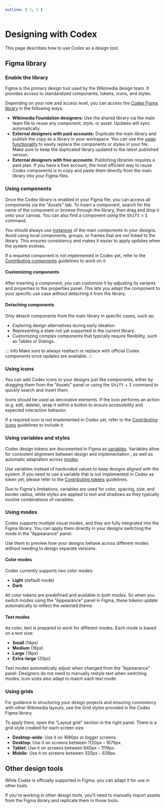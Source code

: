 ```yaml
---
outline: [ 2, 3 ]
---
```


# Designing with Codex

This page describes how to use Codex as a design tool.

## Figma library

### Enable the library

Figma is the primary design tool used by the Wikimedia design team. It provides access to standardized components, tokens, icons, and styles.

Depending on your role and access level, you can access the [Codex Figma library](https://www.figma.com/design/KoDuJMadWBXtsOtzGS4134/Codex?node-id=1891-4420&p=f&t=5az5IiFaITbzUgS0-11) in the following ways:

- **Wikimedia Foundation designers:** Use the shared library via the main team file to reuse any component, style, or asset. Updates will sync automatically.
- **External designers with paid accounts:** Duplicate the main library and publish the copy as a library in your workspace. You can use the [swap functionality](https://help.figma.com/hc/en-us/articles/4404856784663-Swap-style-and-component-libraries#swap) to easily replace the components or styles in your file. Make sure to keep the duplicated library updated to the latest published version.
- **External designers with free accounts:** Publishing libraries requires a paid plan. If you have a free account, the most efficient way to reuse Codex components is to copy and paste them directly from the main library into your Figma files.

### Using components

Once the Codex library is enabled in your Figma file, you can access all components via the "Assets" tab. To insert a component, search for the name of the component or browse through the library, then drag and drop it onto your canvas. You can also find a component using the <kbd>Shift</kbd> + <kbd>I</kbd> command.

You should always use [instances](https://help.figma.com/hc/en-us/articles/360039150173-Create-and-insert-component-instances) of the main components in your designs. Avoid using local components, groups, or frames that are not linked to the library. This ensures consistency and makes it easier to apply updates when the system evolves.

If a required component is not implemented in Codex yet, refer to the [Contributing components](../contributing/contributing-components.md) guidelines to work on it.

#### Customizing components

After inserting a component, you can customize it by adjusting its variants and properties in the properties panel. This lets you adapt the component to your specific use case without detaching it from the library.

#### Detaching components

Only detach components from the main library in specific cases, such as:
- Exploring design alternatives during early ideation.
- Representing a state not yet supported in the current library.
- Customizing complex components that typically require flexibility, such as Tables or Dialogs.

::: info
Make sure to always reattach or replace with official Codex components once updates are available.
:::

### Using icons

You can add Codex icons to your designs just like components, either by dragging them from the "Assets" panel or using the <kbd>Shift</kbd> + <kbd>I</kbd> command to quickly search and insert them.

Icons should be used as decorative elements. If the icon performs an action (e.g. edit, delete), wrap it within a button to ensure accessibility and expected interaction behavior.

If a required icon is not implemented in Codex yet, refer to the [Contributing icons](../contributing/contributing-icons.md) guidelines to include it.

### Using variables and styles

Codex design tokens are documented in Figma as [variables](https://help.figma.com/hc/en-us/articles/15339657135383-Guide-to-variables-in-Figma). Variables allow for consistent alignment between design and implementation , as well as automatic adaptation across [modes](https://help.figma.com/hc/en-us/articles/15343816063383-Modes-for-variables).

Use variables instead of hardcoded values to keep designs aligned with the system. If you need to use a variable that is not implemented in Codex as token yet, please refer to the [Contributing tokens](../contributing/contributing-tokens.md) guidelines.

Due to Figma's limitations, variables are used for color, spacing, size, and border radius, while styles are applied to text and shadows as they typically involve combinations of variables.

### Using modes

Codex supports multiple visual modes, and they are fully integrated into the Figma library. You can apply them directly in your designs switching the mode in the "Appearance" panel.

Use them to preview how your designs behave across different modes without needing to design separate versions.

#### Color modes

Codex currently supports two color modes:

- **Light** (default mode)
- **Dark**

All color tokens are predefined and available in both modes. So when you switch modes using the "Appearance" panel in Figma, these tokens update automatically to reflect the selected theme.

#### Text modes

As color, text is prepared to work for different modes. Each mode is based on a text size:

- **Small** (14px)
- **Medium** (16px)
- **Large** (18px)
- **Extra-large** (20px)

Text modes automatically adjust when changed from the "Appearance" panel. Designers do not need to manually restyle text when switching modes. Icon sizes also adapt to match each text mode.

### Using grids

For guidance in structuring your design projects and ensuring consistency with other Wikimedia layouts, use the Grid styles provided in the Codex Figma library.

To apply them, open the "Layout grid" section in the right panel. There is a grid style created for each screen size.

- **Desktop-wide**: Use it on 1680px or bigger screens.
- **Desktop**: Use it on screens between 1120px – 1679px.
- **Tablet**: Use it on screens between 640px – 1119px.
- **Mobile**: Use it on screens between 320px – 639px.

## Other design tools

While Codex is officially supported in Figma, you can adapt it for use in other tools.

If you're working in other design tools, you'll need to manually import assets from the Figma library and replicate them in those tools.